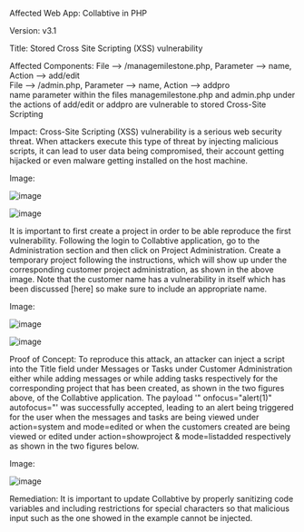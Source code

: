 Affected Web App: Collabtive in PHP

Version: v3.1

Title: Stored Cross Site Scripting (XSS) vulnerability

Affected Components: File --> /managemilestone.php, Parameter --> name, Action --> add/edit <br>
File --> /admin.php, Parameter --> name, Action --> addpro <br>
name parameter within the files managemilestone.php and admin.php under the actions of add/edit or addpro are vulnerable to stored Cross-Site Scripting

Impact: Cross-Site Scripting (XSS) vulnerability is a serious web security threat. When attackers execute this type of threat by injecting malicious scripts, it can lead to user data being compromised, their account getting hijacked or even malware getting installed on the host machine.

Image: 

![image](https://github.com/user-attachments/assets/533df32a-fc93-4e38-8865-36327d1d2573)

![image](https://github.com/user-attachments/assets/81a1ca0a-6f11-433c-b2c0-1a45d55698ed)

It is important to first create a project in order to be able reproduce the first vulnerability. Following the login to Collabtive application, go to the Administration section and then click on Project Administration. Create a temporary project following the instructions, which will show up under the corresponding customer project administration, as shown in the above image. Note that the customer name has a vulnerability in itself which has been discussed [here] so make sure to include an appropriate name.

Image: 

![image](https://github.com/user-attachments/assets/2d8fd1ee-2ada-482d-b44d-5e98333fe589)

![image](https://github.com/user-attachments/assets/d52b1f80-7edc-4222-bfc5-bc47ae5df019)

Proof of Concept: To reproduce this attack, an attacker can inject a script into the Title field under Messages or Tasks under Customer Administration either while adding messages or while adding tasks respectively for the corresponding project that has been created, as shown in the two figures above, of the Collabtive application. The payload '" onfocus="alert(1)" autofocus="' was successfully accepted, leading to an alert being triggered for the user when the messages and tasks are being viewed under action=system and mode=edited or when the customers created are being viewed or edited under action=showproject & mode=listadded respectively as shown in the two figures below.

Image:


![image](https://github.com/user-attachments/assets/7bfa0b13-2064-4cee-bd53-199b6096a4ad)



Remediation: It is important to update Collabtive by properly sanitizing code variables and including restrictions for special characters so that malicious input such as the one showed in the example cannot be injected. 
